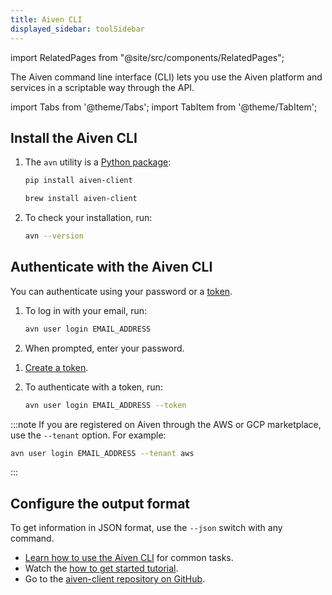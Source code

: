 ```yaml
---
title: Aiven CLI
displayed_sidebar: toolSidebar
---
```


import RelatedPages from "@site/src/components/RelatedPages";

The Aiven command line interface (CLI) lets you use the Aiven platform and services in a scriptable way through the API.

import Tabs from '@theme/Tabs';
import TabItem from '@theme/TabItem';

## Install the Aiven CLI

1. The `avn` utility is a [Python package](https://pypi.org/project/aiven-client/):

   <Tabs groupId="group1">
   <TabItem value="PIP" label="pip" default>

   ```bash
   pip install aiven-client
   ```

   </TabItem>
   <TabItem value="Brew" label="Homebrew">

   ```bash
   brew install aiven-client
   ```

   </TabItem>
   </Tabs>

1. To check your installation, run:

   ```bash
   avn --version
   ```

## Authenticate with the Aiven CLI

You can authenticate using your password or a
[token](/docs/platform/concepts/authentication-tokens).

<Tabs groupId="group1">
<TabItem value="With a password" label="With a password" default>

1. To log in with your email, run:

   ```bash
   avn user login EMAIL_ADDRESS
   ```

1. When prompted, enter your password.

</TabItem>
<TabItem value="With a token" label="With a token">

1. [Create a token](/docs/platform/howto/create_authentication_token).

1. To authenticate with a token, run:

   ```bash
   avn user login EMAIL_ADDRESS --token
   ```

</TabItem>
</Tabs>

:::note
If you are registered on Aiven through the AWS or GCP marketplace, use the `--tenant` option.
For example:

```bash
avn user login EMAIL_ADDRESS --tenant aws
```

:::

## Configure the output format

To get information in JSON format, use the `--json` switch with any command.

<RelatedPages/>

- [Learn how to use the Aiven CLI](https://aiven.io/blog/aiven-cmdline) for common tasks.
- Watch the [how to get started tutorial](https://www.youtube.com/watch?v=nf3PPn5w6K8).
- Go to the [aiven-client repository on GitHub](https://github.com/aiven/aiven-client).
